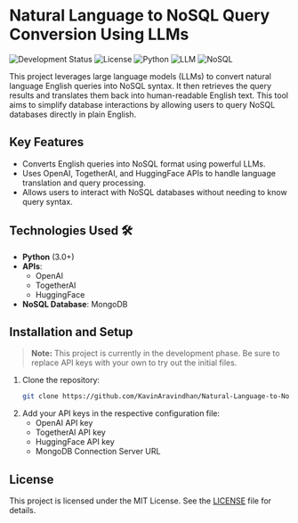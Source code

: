 # Natural Language to NoSQL Query Conversion Using LLMs

![Development Status](https://img.shields.io/badge/status-under%20development-yellow)
![License](https://img.shields.io/badge/license-MIT-blue)
![Python](https://img.shields.io/badge/Python-3.0%2B-purple)
![LLM](https://img.shields.io/badge/LLM-brightgreen)
![NoSQL](https://img.shields.io/badge/NoSQL-orange)

This project leverages large language models (LLMs) to convert natural language English queries into NoSQL syntax. It then retrieves the query results and translates them back into human-readable English text. This tool aims to simplify database interactions by allowing users to query NoSQL databases directly in plain English.

## Key Features

- Converts English queries into NoSQL format using powerful LLMs.
- Uses OpenAI, TogetherAI, and HuggingFace APIs to handle language translation and query processing.
- Allows users to interact with NoSQL databases without needing to know query syntax.

## Technologies Used 🛠️
- **Python** (3.0+)
- **APIs**: 
  - OpenAI 
  - TogetherAI 
  - HuggingFace
- **NoSQL Database**: MongoDB 

## Installation and Setup

> **Note:** This project is currently in the development phase. Be sure to replace API keys with your own to try out the initial files.

1. Clone the repository:
   ```bash
   git clone https://github.com/KavinAravindhan/Natural-Language-to-NoSQL-Query.git
   ```
2. Add your API keys in the respective configuration file:
   - OpenAI API key
   - TogetherAI API key
   - HuggingFace API key
   - MongoDB Connection Server URL

## License
This project is licensed under the MIT License. See the [LICENSE](LICENSE) file for details.
